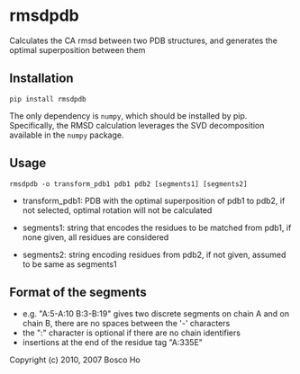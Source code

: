 

# rmsdpdb

Calculates the CA rmsd between two PDB structures, and generates the
optimal superposition between them

## Installation

    pip install rmsdpdb

The only dependency is `numpy`, which should be installed by pip. 
Specifically, the RMSD calculation leverages the SVD decomposition available 
in the `numpy` package.

## Usage

    rmsdpdb -o transform_pdb1 pdb1 pdb2 [segments1] [segments2]

- transform_pdb1: PDB with the optimal superposition of pdb1 to pdb2,
                if not selected, optimal rotation will not
                be calculated

- segments1: string that encodes the residues to be matched from pdb1,
           if none given, all residues are considered

- segments2: string encoding residues from pdb2, if not given,
           assumed to be same as segments1

## Format of the segments

  - e.g. "A:5-A:10 B:3-B:19" gives two discrete segments on
    chain A and on chain B, there are no spaces between the '-' characters
  - the ":" character is optional if there are no chain identifiers
  - insertions at the end of the residue tag "A:335E"


Copyright (c) 2010, 2007 Bosco Ho
